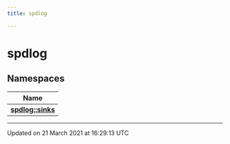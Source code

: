 ```yaml
---
title: spdlog

---
```


# spdlog

## Namespaces

| Name           |
| -------------- |
| **[spdlog::sinks](/engine/Namespaces/namespacespdlog_1_1sinks/)**  |






-------------------------------

Updated on 21 March 2021 at 16:29:13 UTC